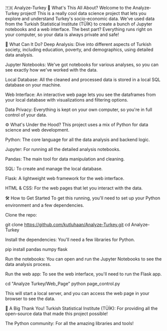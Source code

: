 🇹🇷 Analyze-Turkey
📝 What's This All About?
Welcome to the Analyze-Turkey project! This is a really cool data science project that lets you explore and understand Turkey's socio-economic data. We've used data from the Turkish Statistical Institute (TÜİK) to create a bunch of Jupyter notebooks and a web interface. The best part? Everything runs right on your computer, so your data is always private and safe!

🚀 What Can It Do?
Deep Analysis: Dive into different aspects of Turkish society, including education, poverty, and demographics, using detailed data analysis.

Jupyter Notebooks: We've got notebooks for various analyses, so you can see exactly how we've worked with the data.

Local Database: All the cleaned and processed data is stored in a local SQL database on your machine.

Web Interface: An interactive web page lets you see the dataframes from your local database with visualizations and filtering options.

Data Privacy: Everything is kept on your own computer, so you're in full control of your data.

⚙️ What's Under the Hood?
This project uses a mix of Python for data science and web development.

Python: The core language for all the data analysis and backend logic.

Jupyter: For running all the detailed analysis notebooks.

Pandas: The main tool for data manipulation and cleaning.

SQL: To create and manage the local database.

Flask: A lightweight web framework for the web interface.

HTML & CSS: For the web pages that let you interact with the data.

🛠️ How to Get Started
To get this running, you'll need to set up your Python environment and a few dependencies.

Clone the repo:

git clone https://github.com/kutluhaan/Analyze-Turkey.git
cd Analyze-Turkey

Install the dependencies:
You'll need a few libraries for Python.

pip install pandas numpy flask

Run the notebooks:
You can open and run the Jupyter Notebooks to see the data analysis process.

Run the web app:
To see the web interface, you'll need to run the Flask app.

cd "Analyze Turkey/Web_Page"
python page_control.py

This will start a local server, and you can access the web page in your browser to see the data.

🙏 A Big Thank You!
Turkish Statistical Institute (TÜİK): For providing all the open-source data that made this project possible!

The Python community: For all the amazing libraries and tools!
